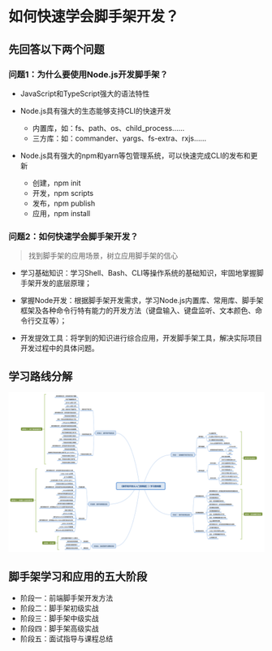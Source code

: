 # 如何快速学会脚手架开发？

## 先回答以下两个问题
### 问题1：为什么要使用Node.js开发脚手架？
- JavaScript和TypeScript强大的语法特性
- Node.js具有强大的生态能够支持CLI的快速开发
  - 内置库，如：fs、path、os、child_process……
  - 三方库：如：commander、yargs、fs-extra、rxjs……

- Node.js具有强大的npm和yarn等包管理系统，可以快速完成CLI的发布和更新
  - 创建，npm init
  - 开发，npm scripts
  - 发布，npm publish
  - 应用，npm install


### 问题2：如何快速学会脚手架开发？
>  找到脚手架的应用场景，树立应用脚手架的信心

- 学习基础知识：学习Shell、Bash、CLI等操作系统的基础知识，牢固地掌握脚手架开发的底层原理；

- 掌握Node开发：根据脚手架开发需求，学习Node.js内置库、常用库、脚手架框架及各种命令行特有能力的开发方法（键盘输入、键盘监听、文本颜色、命令行交互等）；

- 开发提效工具：将学到的知识进行综合应用，开发脚手架工具，解决实际项目开发过程中的具体问题。

## 学习路线分解
![img](./img/02-img.png)

## 脚手架学习和应用的五大阶段
- 阶段一：前端脚手架开发方法
- 阶段二：脚手架初级实战
- 阶段三：脚手架中级实战
- 阶段四：脚手架高级实战
- 阶段五：面试指导与课程总结
